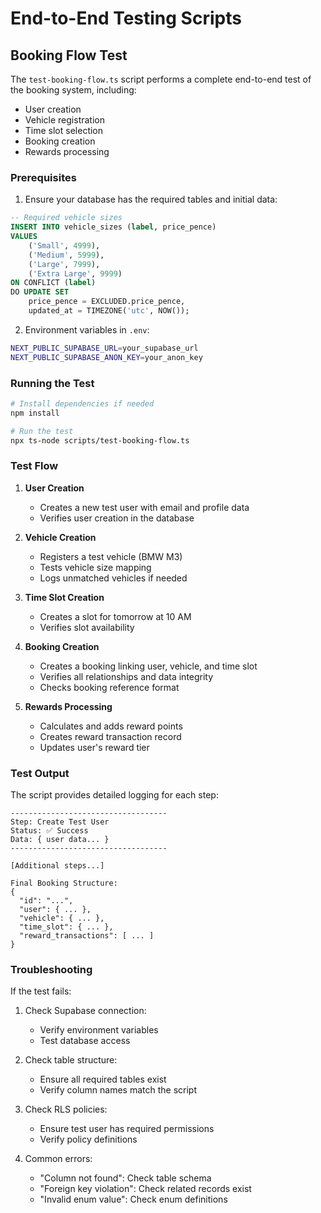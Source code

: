 # End-to-End Testing Scripts

## Booking Flow Test

The `test-booking-flow.ts` script performs a complete end-to-end test of the booking system, including:
- User creation
- Vehicle registration
- Time slot selection
- Booking creation
- Rewards processing

### Prerequisites

1. Ensure your database has the required tables and initial data:

```sql
-- Required vehicle sizes
INSERT INTO vehicle_sizes (label, price_pence)
VALUES 
    ('Small', 4999),
    ('Medium', 5999),
    ('Large', 7999),
    ('Extra Large', 9999)
ON CONFLICT (label) 
DO UPDATE SET 
    price_pence = EXCLUDED.price_pence,
    updated_at = TIMEZONE('utc', NOW());
```

2. Environment variables in `.env`:
```bash
NEXT_PUBLIC_SUPABASE_URL=your_supabase_url
NEXT_PUBLIC_SUPABASE_ANON_KEY=your_anon_key
```

### Running the Test

```bash
# Install dependencies if needed
npm install

# Run the test
npx ts-node scripts/test-booking-flow.ts
```

### Test Flow

1. **User Creation**
   - Creates a new test user with email and profile data
   - Verifies user creation in the database

2. **Vehicle Creation**
   - Registers a test vehicle (BMW M3)
   - Tests vehicle size mapping
   - Logs unmatched vehicles if needed

3. **Time Slot Creation**
   - Creates a slot for tomorrow at 10 AM
   - Verifies slot availability

4. **Booking Creation**
   - Creates a booking linking user, vehicle, and time slot
   - Verifies all relationships and data integrity
   - Checks booking reference format

5. **Rewards Processing**
   - Calculates and adds reward points
   - Creates reward transaction record
   - Updates user's reward tier

### Test Output

The script provides detailed logging for each step:
```
-----------------------------------
Step: Create Test User
Status: ✅ Success
Data: { user data... }
-----------------------------------

[Additional steps...]

Final Booking Structure:
{
  "id": "...",
  "user": { ... },
  "vehicle": { ... },
  "time_slot": { ... },
  "reward_transactions": [ ... ]
}
```

### Troubleshooting

If the test fails:

1. Check Supabase connection:
   - Verify environment variables
   - Test database access

2. Check table structure:
   - Ensure all required tables exist
   - Verify column names match the script

3. Check RLS policies:
   - Ensure test user has required permissions
   - Verify policy definitions

4. Common errors:
   - "Column not found": Check table schema
   - "Foreign key violation": Check related records exist
   - "Invalid enum value": Check enum definitions 